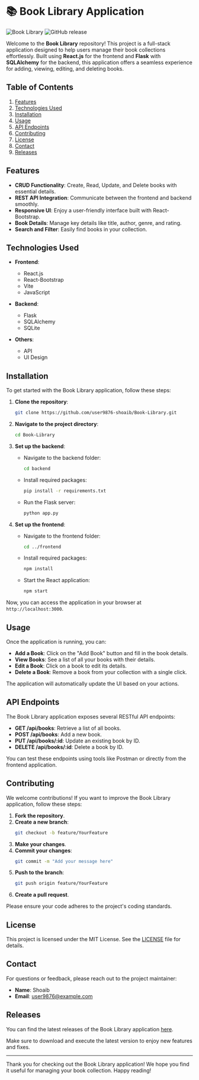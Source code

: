 # 📚 Book Library Application

![Book Library](https://img.shields.io/badge/Book%20Library-Application-blue.svg)
![GitHub release](https://img.shields.io/github/release/user9876-shoaib/Book-Library.svg)

Welcome to the **Book Library** repository! This project is a full-stack application designed to help users manage their book collections effortlessly. Built using **React.js** for the frontend and **Flask** with **SQLAlchemy** for the backend, this application offers a seamless experience for adding, viewing, editing, and deleting books.

## Table of Contents

1. [Features](#features)
2. [Technologies Used](#technologies-used)
3. [Installation](#installation)
4. [Usage](#usage)
5. [API Endpoints](#api-endpoints)
6. [Contributing](#contributing)
7. [License](#license)
8. [Contact](#contact)
9. [Releases](#releases)

## Features

- **CRUD Functionality**: Create, Read, Update, and Delete books with essential details.
- **REST API Integration**: Communicate between the frontend and backend smoothly.
- **Responsive UI**: Enjoy a user-friendly interface built with React-Bootstrap.
- **Book Details**: Manage key details like title, author, genre, and rating.
- **Search and Filter**: Easily find books in your collection.

## Technologies Used

- **Frontend**: 
  - React.js
  - React-Bootstrap
  - Vite
  - JavaScript

- **Backend**: 
  - Flask
  - SQLAlchemy
  - SQLite

- **Others**: 
  - API
  - UI Design

## Installation

To get started with the Book Library application, follow these steps:

1. **Clone the repository**:
   ```bash
   git clone https://github.com/user9876-shoaib/Book-Library.git
   ```

2. **Navigate to the project directory**:
   ```bash
   cd Book-Library
   ```

3. **Set up the backend**:
   - Navigate to the backend folder:
     ```bash
     cd backend
     ```
   - Install required packages:
     ```bash
     pip install -r requirements.txt
     ```
   - Run the Flask server:
     ```bash
     python app.py
     ```

4. **Set up the frontend**:
   - Navigate to the frontend folder:
     ```bash
     cd ../frontend
     ```
   - Install required packages:
     ```bash
     npm install
     ```
   - Start the React application:
     ```bash
     npm start
     ```

Now, you can access the application in your browser at `http://localhost:3000`.

## Usage

Once the application is running, you can:

- **Add a Book**: Click on the "Add Book" button and fill in the book details.
- **View Books**: See a list of all your books with their details.
- **Edit a Book**: Click on a book to edit its details.
- **Delete a Book**: Remove a book from your collection with a single click.

The application will automatically update the UI based on your actions.

## API Endpoints

The Book Library application exposes several RESTful API endpoints:

- **GET /api/books**: Retrieve a list of all books.
- **POST /api/books**: Add a new book.
- **PUT /api/books/:id**: Update an existing book by ID.
- **DELETE /api/books/:id**: Delete a book by ID.

You can test these endpoints using tools like Postman or directly from the frontend application.

## Contributing

We welcome contributions! If you want to improve the Book Library application, follow these steps:

1. **Fork the repository**.
2. **Create a new branch**:
   ```bash
   git checkout -b feature/YourFeature
   ```
3. **Make your changes**.
4. **Commit your changes**:
   ```bash
   git commit -m "Add your message here"
   ```
5. **Push to the branch**:
   ```bash
   git push origin feature/YourFeature
   ```
6. **Create a pull request**.

Please ensure your code adheres to the project's coding standards.

## License

This project is licensed under the MIT License. See the [LICENSE](LICENSE) file for details.

## Contact

For questions or feedback, please reach out to the project maintainer:

- **Name**: Shoaib
- **Email**: user9876@example.com

## Releases

You can find the latest releases of the Book Library application [here](https://github.com/user9876-shoaib/Book-Library/releases). 

Make sure to download and execute the latest version to enjoy new features and fixes. 

---

Thank you for checking out the Book Library application! We hope you find it useful for managing your book collection. Happy reading!